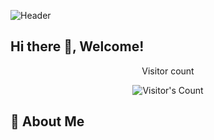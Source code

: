 <!-- Banner Image -->
![Header](https://i.imgur.com/your-anime-banner.png](https://www.pinterest.com/pin/12173861488700070/)) 

## Hi there 👋, Welcome!

<div align="center"> 
  <p>Visitor count</p>
  <img src="https://profile-counter.glitch.me/{asshai98}/count.svg" alt="Visitor's Count" />
</div>

## 🚀 About Me
